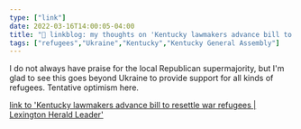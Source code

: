 ```yaml
---
type: ["link"]
date: 2022-03-16T14:00:05-04:00
title: "🔗 linkblog: my thoughts on 'Kentucky lawmakers advance bill to resettle war refugees | Lexington Herald Leader'"
tags: ["refugees","Ukraine","Kentucky","Kentucky General Assembly"]
---
```

I do not always have praise for the local Republican supermajority, but I'm glad to see this goes beyond Ukraine to provide support for all kinds of refugees. Tentative optimism here.
 
[link to 'Kentucky lawmakers advance bill to resettle war refugees | Lexington Herald Leader'](https://www.kentucky.com/news/state/kentucky/article259462244.html)
